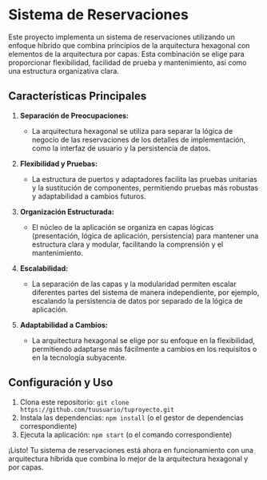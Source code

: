 # Sistema de Reservaciones

Este proyecto implementa un sistema de reservaciones utilizando un enfoque híbrido que combina principios de la arquitectura hexagonal con elementos de la arquitectura por capas. Esta combinación se elige para proporcionar flexibilidad, facilidad de prueba y mantenimiento, así como una estructura organizativa clara.

## Características Principales

1. **Separación de Preocupaciones:**
   - La arquitectura hexagonal se utiliza para separar la lógica de negocio de las reservaciones de los detalles de implementación, como la interfaz de usuario y la persistencia de datos.

2. **Flexibilidad y Pruebas:**
   - La estructura de puertos y adaptadores facilita las pruebas unitarias y la sustitución de componentes, permitiendo pruebas más robustas y adaptabilidad a cambios futuros.

3. **Organización Estructurada:**
   - El núcleo de la aplicación se organiza en capas lógicas (presentación, lógica de aplicación, persistencia) para mantener una estructura clara y modular, facilitando la comprensión y el mantenimiento.

4. **Escalabilidad:**
   - La separación de las capas y la modularidad permiten escalar diferentes partes del sistema de manera independiente, por ejemplo, escalando la persistencia de datos por separado de la lógica de aplicación.

5. **Adaptabilidad a Cambios:**
   - La arquitectura hexagonal se elige por su enfoque en la flexibilidad, permitiendo adaptarse más fácilmente a cambios en los requisitos o en la tecnología subyacente.

## Configuración y Uso

1. Clona este repositorio: `git clone https://github.com/tuusuario/tuproyecto.git`
2. Instala las dependencias: `npm install` (o el gestor de dependencias correspondiente)
3. Ejecuta la aplicación: `npm start` (o el comando correspondiente)

¡Listo! Tu sistema de reservaciones está ahora en funcionamiento con una arquitectura híbrida que combina lo mejor de la arquitectura hexagonal y por capas.

